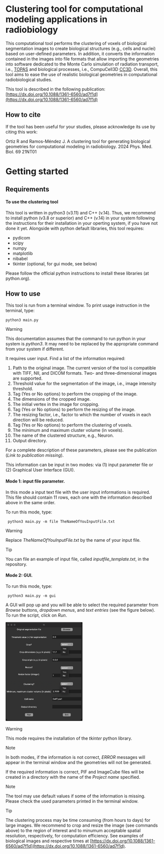 # Clustering tool for computational modeling applications in radiobiology

This computational tool performs the clustering of voxels of biological segmentation images to create biological structures (e.g., cells and nuclei) based on user-defined parameters. In addition, it converts the information contained in the images into file formats that allow importing the geometries into software dedicated to the Monte Carlo simulation of radiation transport, i.e., [TOPAS](https://opentopas.github.io) and biological processes, i.e., CompuCell3D [CC3D](https://compucell3d.org). Overall, this tool aims to ease the use of realistic biological geometries in computational radiobiological studies.  

This tool is described in the following publication: [https://dx.doi.org/10.1088/1361-6560/ad7f1d](https://dx.doi.org/10.1088/1361-6560/ad7f1d)

## How to cite
If the tool has been useful for your studies, please acknowledge its use by citing this work:

Ortiz R and Ramos-Méndez J. A clustering tool for generating biological geometries for computational modeling in radiobiology. 2024 Phys. Med. Biol. 69 21NT01

# Getting started

## Requirements

#### To use the clustering tool

This tool is written in python3 (v3.11) and C++ (v.14). Thus, we recommend to install python (v3.8 or superior) and C++ (v.14) in your system following the instructions for their installation in your operting system, if you have not done it yet.
Alongside with python default libraries, this tool requires:

- pydicom
- scipy
- numpy
- matplotlib
- nibabel
- tkinter (optional, for gui mode, see below)

Please follow the official python instructions to install these libraries (at python.org).

## How to use

This tool is run from a terminal window.
To print usage instruction in the terminal, type:
```
python3 main.py 
```
> [!WARNING]
> This documentation assumes that the command to run python in your system is _python3_. It may need to be replaced by the appropriate command from your system if different.

It requires user input. Find a list of the information required:
1.	Path to the original image. The current version of the tool is compatible with TIFF, NII, and DICOM formats. Two- and three-dimensional images are supported.
2.	Threshold value for the segmentation of the image, i.e., image intensity threshold.
3.	Tag (Yes or No options) to perform the cropping of the image.
4.	The dimensions of the cropped image.
5.	The initial vertex in the image for cropping.
6.	Tag (Yes or No options) to perform the resizing of the image.
7.	The resizing factor, i.e., factor to which the number of voxels in each direction will be reduced.
8.	Tag (Yes or No options) to perform the clustering of voxels.
9.	The minimum and maximum cluster volume (in voxels).
10.	The name of the clustered structure, e.g., Neuron.
11.	Output directory.

For a complete description of these parameters, please see the publication (*Link to publication missing*).

This information can be input in two modes: via (1) input parameter file or (2) Graphical User Interface (GUI).

#### Mode 1: input file parameter.
In this mode a input text file with the user input informations is required. This file should contain 11 rows, each one with the information described above in the same order.

To run this mode, type:
```
 python3 main.py -m file TheNameOfYouInputFile.txt
```

> [!WARNING]
> Replace _TheNameOfYouInputFile.txt_ by the name of your input file.

> [!TIP]
> You can file an example of input file, called *inputfile_template.txt*, in the repository.

#### Mode 2: GUI.

To run this mode, type:
```
 python3 main.py -m gui
```

A GUI will pop up and you will be able to select the required parameter from _Browse_ buttons, _dropdown menus_, and _text entries_ (see the figure below). To run the script, click on _Run_.

<img src="Images/GUI.png" alt="drawing" width="50%"/>

> [!WARNING]
> This mode requires the installation of the _tkinter_ python library.

> [!NOTE]
> In both modes, if the information is not correct, _ERROR_ messages will appear in the terminal window and the geometries will not be generated.

If the required information is correct, PIF and ImageCube files will be created in a directory with the name of the _Project name_ specified. 

> [!NOTE]
> The tool may use default values if some of the information is missing. Please check the used parameters printed in the terminal window.


> [!TIP]
> The clustering process may be time consuming (from hours to days) for large images. We recommend to crop and resize the image (see commands above) to the region of interest and to minumum acceptable spatial resolution, respectively, for computation efficiency. See examples of biological images and respective times at [https://dx.doi.org/10.1088/1361-6560/ad7f1d](https://dx.doi.org/10.1088/1361-6560/ad7f1d).
